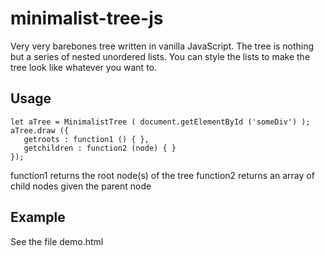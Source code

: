 # minimalist-tree-js
Very very barebones tree written in vanilla JavaScript. The tree is nothing but a series of nested unordered lists. You can style the lists to make the tree look like whatever you want to.

## Usage

```
let aTree = MinimalistTree ( document.getElementById ('someDiv') );
aTree.draw ({
   getroots : function1 () { },
   getchildren : function2 (node) { }
});
```

function1 returns the root node(s) of the tree
function2 returns an array of child nodes given the parent node


## Example

See the file demo.html